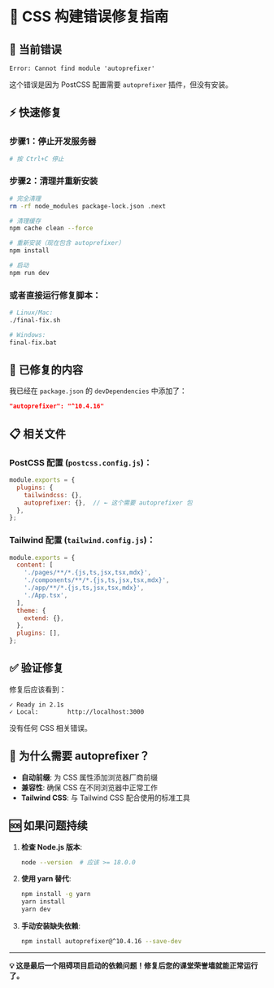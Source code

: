 # 🎨 CSS 构建错误修复指南

## 🚨 当前错误
```
Error: Cannot find module 'autoprefixer'
```

这个错误是因为 PostCSS 配置需要 `autoprefixer` 插件，但没有安装。

## ⚡ 快速修复

### 步骤1：停止开发服务器
```bash
# 按 Ctrl+C 停止
```

### 步骤2：清理并重新安装
```bash
# 完全清理
rm -rf node_modules package-lock.json .next

# 清理缓存
npm cache clean --force

# 重新安装（现在包含 autoprefixer）
npm install

# 启动
npm run dev
```

### 或者直接运行修复脚本：
```bash
# Linux/Mac:
./final-fix.sh

# Windows:
final-fix.bat
```

## 🔧 已修复的内容

我已经在 `package.json` 的 `devDependencies` 中添加了：
```json
"autoprefixer": "^10.4.16"
```

## 📋 相关文件

### PostCSS 配置 (`postcss.config.js`)：
```javascript
module.exports = {
  plugins: {
    tailwindcss: {},
    autoprefixer: {},  // ← 这个需要 autoprefixer 包
  },
};
```

### Tailwind 配置 (`tailwind.config.js`)：
```javascript
module.exports = {
  content: [
    './pages/**/*.{js,ts,jsx,tsx,mdx}',
    './components/**/*.{js,ts,jsx,tsx,mdx}',
    './app/**/*.{js,ts,jsx,tsx,mdx}',
    './App.tsx',
  ],
  theme: {
    extend: {},
  },
  plugins: [],
};
```

## ✅ 验证修复

修复后应该看到：
```
✓ Ready in 2.1s
✓ Local:        http://localhost:3000
```

没有任何 CSS 相关错误。

## 🎯 为什么需要 autoprefixer？

- **自动前缀**: 为 CSS 属性添加浏览器厂商前缀
- **兼容性**: 确保 CSS 在不同浏览器中正常工作
- **Tailwind CSS**: 与 Tailwind CSS 配合使用的标准工具

## 🆘 如果问题持续

1. **检查 Node.js 版本**:
   ```bash
   node --version  # 应该 >= 18.0.0
   ```

2. **使用 yarn 替代**:
   ```bash
   npm install -g yarn
   yarn install
   yarn dev
   ```

3. **手动安装缺失依赖**:
   ```bash
   npm install autoprefixer@^10.4.16 --save-dev
   ```

---

**💡 这是最后一个阻碍项目启动的依赖问题！修复后您的课堂荣誉墙就能正常运行了。**